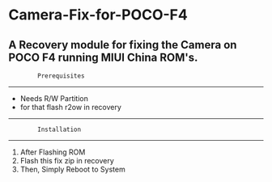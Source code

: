 # Camera-Fix-for-POCO-F4
A Recovery module for fixing the Camera on POCO F4 running MIUI China ROM's.
--------------------------------------
            Prerequisites
--------------------------------------
- Needs R/W Partition
- for that flash r2ow in recovery

--------------------------------------
            Installation
---------------------------------------
1. After  Flashing ROM
2. Flash this fix zip in recovery
3. Then, Simply Reboot to System
